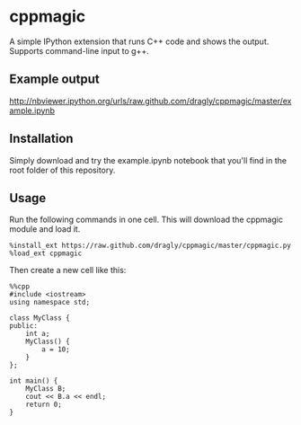 cppmagic
========

A simple IPython extension that runs C++ code and shows the output. Supports command-line input to g++.

Example output
--------------

http://nbviewer.ipython.org/urls/raw.github.com/dragly/cppmagic/master/example.ipynb

Installation
------------

Simply download and try the example.ipynb notebook that you'll find in the root folder of this repository.

Usage
-----

Run the following commands in one cell. This will download the cppmagic module and load it.

    %install_ext https://raw.github.com/dragly/cppmagic/master/cppmagic.py
    %load_ext cppmagic
    
Then create a new cell like this:

    %%cpp
    #include <iostream>
    using namespace std;

    class MyClass {
    public:
        int a;
        MyClass() {
            a = 10;
        }
    };

    int main() {
        MyClass B;
        cout << B.a << endl;
        return 0;
    }
    

